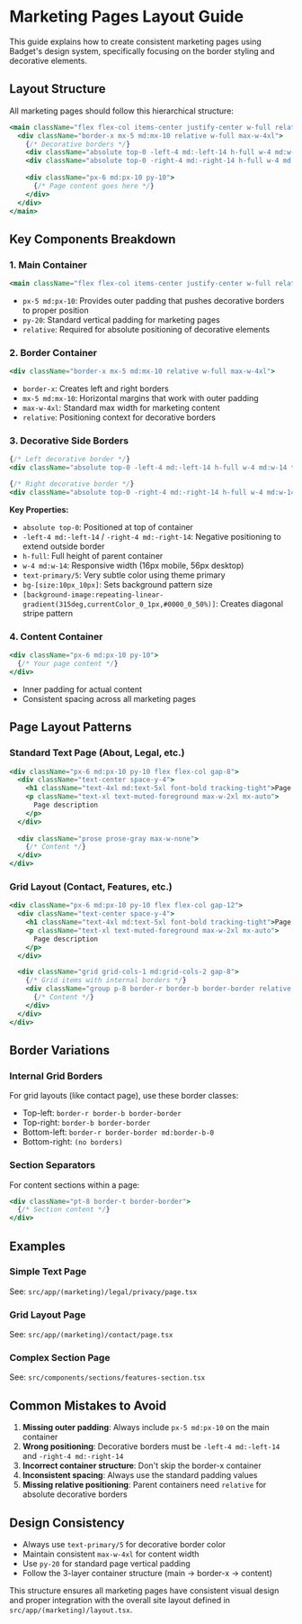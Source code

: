 # Marketing Pages Layout Guide

This guide explains how to create consistent marketing pages using Badget's design system, specifically focusing on the border styling and decorative elements.

## Layout Structure

All marketing pages should follow this hierarchical structure:

```jsx
<main className="flex flex-col items-center justify-center w-full relative px-5 md:px-10 py-20">
  <div className="border-x mx-5 md:mx-10 relative w-full max-w-4xl">
    {/* Decorative borders */}
    <div className="absolute top-0 -left-4 md:-left-14 h-full w-4 md:w-14 text-primary/5 bg-[size:10px_10px] [background-image:repeating-linear-gradient(315deg,currentColor_0_1px,#0000_0_50%)]"></div>
    <div className="absolute top-0 -right-4 md:-right-14 h-full w-4 md:w-14 text-primary/5 bg-[size:10px_10px] [background-image:repeating-linear-gradient(315deg,currentColor_0_1px,#0000_0_50%)]"></div>
    
    <div className="px-6 md:px-10 py-10">
      {/* Page content goes here */}
    </div>
  </div>
</main>
```

## Key Components Breakdown

### 1. Main Container
```jsx
<main className="flex flex-col items-center justify-center w-full relative px-5 md:px-10 py-20">
```
- `px-5 md:px-10`: Provides outer padding that pushes decorative borders to proper position
- `py-20`: Standard vertical padding for marketing pages
- `relative`: Required for absolute positioning of decorative elements

### 2. Border Container
```jsx
<div className="border-x mx-5 md:mx-10 relative w-full max-w-4xl">
```
- `border-x`: Creates left and right borders
- `mx-5 md:mx-10`: Horizontal margins that work with outer padding
- `max-w-4xl`: Standard max width for marketing content
- `relative`: Positioning context for decorative borders

### 3. Decorative Side Borders
```jsx
{/* Left decorative border */}
<div className="absolute top-0 -left-4 md:-left-14 h-full w-4 md:w-14 text-primary/5 bg-[size:10px_10px] [background-image:repeating-linear-gradient(315deg,currentColor_0_1px,#0000_0_50%)]"></div>

{/* Right decorative border */}
<div className="absolute top-0 -right-4 md:-right-14 h-full w-4 md:w-14 text-primary/5 bg-[size:10px_10px] [background-image:repeating-linear-gradient(315deg,currentColor_0_1px,#0000_0_50%)]"></div>
```

**Key Properties:**
- `absolute top-0`: Positioned at top of container
- `-left-4 md:-left-14` / `-right-4 md:-right-14`: Negative positioning to extend outside border
- `h-full`: Full height of parent container
- `w-4 md:w-14`: Responsive width (16px mobile, 56px desktop)
- `text-primary/5`: Very subtle color using theme primary
- `bg-[size:10px_10px]`: Sets background pattern size
- `[background-image:repeating-linear-gradient(315deg,currentColor_0_1px,#0000_0_50%)]`: Creates diagonal stripe pattern

### 4. Content Container
```jsx
<div className="px-6 md:px-10 py-10">
  {/* Your page content */}
</div>
```
- Inner padding for actual content
- Consistent spacing across all marketing pages

## Page Layout Patterns

### Standard Text Page (About, Legal, etc.)
```jsx
<div className="px-6 md:px-10 py-10 flex flex-col gap-8">
  <div className="text-center space-y-4">
    <h1 className="text-4xl md:text-5xl font-bold tracking-tight">Page Title</h1>
    <p className="text-xl text-muted-foreground max-w-2xl mx-auto">
      Page description
    </p>
  </div>
  
  <div className="prose prose-gray max-w-none">
    {/* Content */}
  </div>
</div>
```

### Grid Layout (Contact, Features, etc.)
```jsx
<div className="px-6 md:px-10 py-10 flex flex-col gap-12">
  <div className="text-center space-y-4">
    <h1 className="text-4xl md:text-5xl font-bold tracking-tight">Page Title</h1>
    <p className="text-xl text-muted-foreground max-w-2xl mx-auto">
      Page description
    </p>
  </div>

  <div className="grid grid-cols-1 md:grid-cols-2 gap-8">
    {/* Grid items with internal borders */}
    <div className="group p-8 border-r border-b border-border relative flex flex-col">
      {/* Content */}
    </div>
  </div>
</div>
```

## Border Variations

### Internal Grid Borders
For grid layouts (like contact page), use these border classes:
- Top-left: `border-r border-b border-border`
- Top-right: `border-b border-border`
- Bottom-left: `border-r border-border md:border-b-0`
- Bottom-right: `(no borders)`

### Section Separators
For content sections within a page:
```jsx
<div className="pt-8 border-t border-border">
  {/* Section content */}
</div>
```

## Examples

### Simple Text Page
See: `src/app/(marketing)/legal/privacy/page.tsx`

### Grid Layout Page
See: `src/app/(marketing)/contact/page.tsx`

### Complex Section Page
See: `src/components/sections/features-section.tsx`

## Common Mistakes to Avoid

1. **Missing outer padding**: Always include `px-5 md:px-10` on the main container
2. **Wrong positioning**: Decorative borders must be `-left-4 md:-left-14` and `-right-4 md:-right-14`
3. **Incorrect container structure**: Don't skip the border-x container
4. **Inconsistent spacing**: Always use the standard padding values
5. **Missing relative positioning**: Parent containers need `relative` for absolute decorative borders

## Design Consistency

- Always use `text-primary/5` for decorative border color
- Maintain consistent `max-w-4xl` for content width
- Use `py-20` for standard page vertical padding
- Follow the 3-layer container structure (main → border-x → content)

This structure ensures all marketing pages have consistent visual design and proper integration with the overall site layout defined in `src/app/(marketing)/layout.tsx`. 